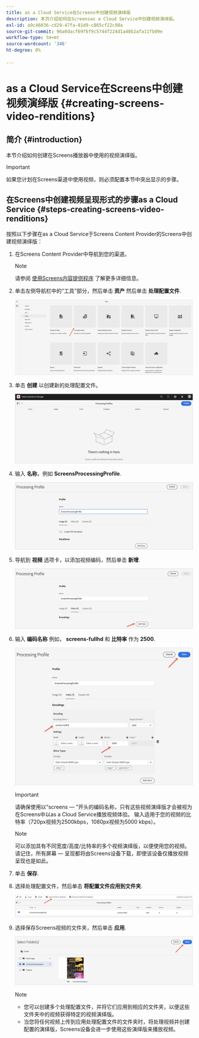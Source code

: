 ```yaml
---
title: as a Cloud Service在Screens中创建视频演绎版
description: 本页介绍如何在Screensas a Cloud Service中创建视频演绎版。
exl-id: a9c46036-cd29-47fa-81d9-c865cf22c98a
source-git-commit: 96a0dacf69f6f9c5744f224d1a48b2afa11fb09e
workflow-type: tm+mt
source-wordcount: '346'
ht-degree: 0%

---
```


# as a Cloud Service在Screens中创建视频演绎版 {#creating-screens-video-renditions}

## 简介 {#introduction}

本节介绍如何创建在Screens播放器中使用的视频演绎版。

>[!IMPORTANT]
>如果您计划在Screens渠道中使用视频，则必须配置本节中突出显示的步骤。

## 在Screens中创建视频呈现形式的步骤as a Cloud Service {#steps-creating-screens-video-renditions}

按照以下步骤在as a Cloud Service于Screens Content Provider的Screens中创建视频演绎版：

1. 在Screens Content Provider中导航到您的渠道。

   >[!NOTE]
   >请参阅 [使用Screens内容提供程序](https://experienceleague.adobe.com/docs/experience-manager-cloud-service/screens-as-cloud-service/configure-screens-cloud/using-screens-content-provider.html?lang=en#screens-content-provider) 了解更多详细信息。

1. 单击左侧导航栏中的“工具”部分，然后单击 **资产** 然后单击 **处理配置文件**.

   ![](/help/screens-cloud/assets/configure/screens-cp-3.png)

1. 单击 **创建** 以创建新的处理配置文件。

   ![](/help/screens-cloud/assets/configure/screens-video-2.png)

1. 输入 **名称**，例如 **ScreensProcessingProfile**.

   ![](/help/screens-cloud/assets/configure/screens-video-3.png)

1. 导航到 **视频** 选项卡，以添加视频编码，然后单击 **新增**.

   ![](/help/screens-cloud/assets/configure/screens-video-4a.png)

1. 输入 **编码名称** 例如， **screens-fullhd** 和 **比特率** 作为 **2500**.

   ![](/help/screens-cloud/assets/configure/screens-video-4.png)

   >[!IMPORTANT]
   >请确保使用以“screens — ”开头的编码名称，只有这些视频演绎版才会被视为在Screens中以as a Cloud Service播放视频体验。 输入适用于您的视频的比特率（720px视频为2500kbps，1080px视频为5000 kbps）。

   >[!NOTE]
   >可以添加具有不同宽度/高度/比特率的多个视频演绎版，以便使用您的视频。 请记住，所有屏幕 — 呈现都将由Screens设备下载，即使该设备仅播放视频呈现也是如此。

1. 单击 **保存**.

1. 选择处理配置文件，然后单击 **将配置文件应用到文件夹**.

   ![](/help/screens-cloud/assets/configure/screens-video-5.png)

1. 选择保存Screens视频的文件夹，然后单击 **应用**.

   ![](/help/screens-cloud/assets/configure/screens-video-6.png)

   >[!NOTE]
   >* 您可以创建多个处理配置文件，并将它们应用到相应的文件夹，以便这些文件夹中的视频获得特定的视频演绎版。
   >* 当您将任何视频上传到应用处理配置文件的文件夹时，将处理视频并创建配置的演绎版，Screens设备会进一步使用这些演绎版来播放视频。

